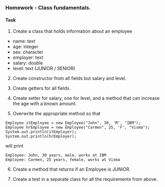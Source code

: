 ### Homework - Class fundamentals.

#### Task

1. Create a class that holds information about an employee
- name: text
- age: integer
- sex: character
- employer: text
- salary: double
- level: text (JUNIOR / SENIOR)

2. Create constructor from all fields but salary and level.

3. Create getters for all fields.

4. Create setter for salary, one for level, and a method that can increase
the age with a known amount.

5. Overwrite the appropriate method so that

```
Employee itEmployee = new Employee("John", 30, 'M', "IBM");
Employee hrEmployee = new Employee("Carmen", 25, 'F', "Visma");
System.out.println(itEmployer);
System.out.println(hrEmployer);
```

will print

```
Employee: John, 30 years, male, works at IBM
Employee: Carmen, 25 years, female, works at Visma
```

6. Create a method that returns if an Employee is JUNIOR.

7. Create a test in a separate class for all the requirements from above.

